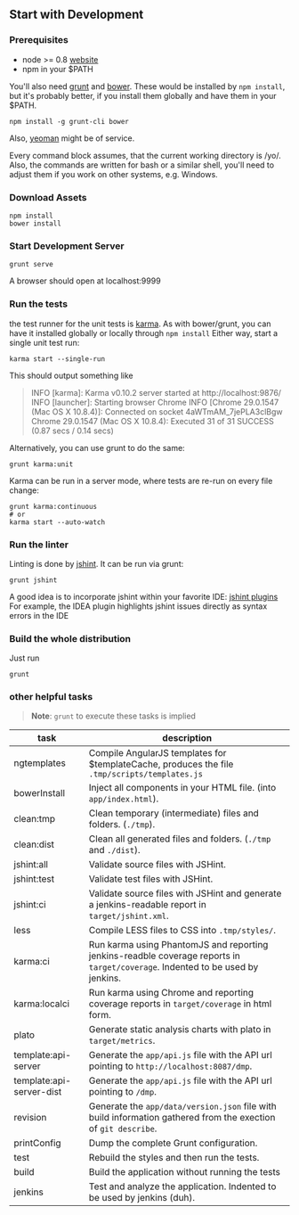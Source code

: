 ## Start with Development ##

### Prerequisites ###

- node >= 0.8 [website](http://nodejs.org)
- npm in your $PATH

You'll also need [grunt](http://gruntjs.com/) and [bower](http://bower.io/).
These would be installed by `npm install`, but it's probably better,
if you install them globally and have them in your $PATH.

    npm install -g grunt-cli bower

Also, [yeoman](http://yeoman.io/) might be of service.

Every command block assumes, that the current working directory is /yo/.
Also, the commands are written for bash or a similar shell, you'll need
to adjust them if you work on other systems, e.g. Windows.


### Download Assets ###

    npm install
    bower install


### Start Development Server ###

    grunt serve

A browser should open at localhost:9999


### Run the tests ###

the test runner for the unit tests is [karma](http://karma-runner.github.io/).
As with bower/grunt, you can have it installed globally or locally through `npm install`
Either way, start a single unit test run:

    karma start --single-run

This should output something like

> INFO [karma]: Karma v0.10.2 server started at http://localhost:9876/
> INFO [launcher]: Starting browser Chrome
> INFO [Chrome 29.0.1547 (Mac OS X 10.8.4)]: Connected on socket 4aWTmAM_7jePLA3clBgw
> Chrome 29.0.1547 (Mac OS X 10.8.4): Executed 31 of 31 SUCCESS (0.87 secs / 0.14 secs)

Alternatively, you can use grunt to do the same:

    grunt karma:unit

Karma can be run in a server mode, where tests are re-run on every file change:

    grunt karma:continuous
    # or
    karma start --auto-watch


### Run the linter ###

Linting is done by [jshint](http://jshint.com/). It can be run via grunt:

    grunt jshint

A good idea is to incorporate jshint within your favorite IDE: [jshint plugins](http://jshint.com/install/#plugins)
For example, the IDEA plugin highlights jshint issues directly as syntax errors in the IDE


### Build the whole distribution ###

Just run

    grunt


### other helpful tasks ###

> **Note**: `grunt` to execute these tasks is implied

task                     | description
------------------------ | -----------
ngtemplates              | Compile AngularJS templates for $templateCache, produces the file `.tmp/scripts/templates.js`
bowerInstall             | Inject all components in your HTML file. (into `app/index.html`).
clean:tmp                | Clean temporary (intermediate) files and folders. (`./tmp`).
clean:dist               | Clean all generated files and folders. (`./tmp` and `./dist`).
jshint:all               | Validate source files with JSHint.
jshint:test              | Validate test files with JSHint.
jshint:ci                | Validate source files with JSHint and generate a jenkins-readable report in `target/jshint.xml`.
less                     | Compile LESS files to CSS into `.tmp/styles/`.
karma:ci                 | Run karma using PhantomJS and reporting jenkins-readble coverage reports in `target/coverage`. Indented to be used by jenkins.
karma:localci            | Run karma using Chrome and reporting coverage reports in `target/coverage` in html form.
plato                    | Generate static analysis charts with plato in `target/metrics`.
template:api-server      | Generate the `app/api.js` file with the API url pointing to `http://localhost:8087/dmp`.
template:api-server-dist | Generate the `app/api.js` file with the API url pointing to `/dmp`.
revision                 | Generate the `app/data/version.json` file with build information gathered from the exection of `git describe`.
printConfig              | Dump the complete Grunt configuration.
test                     | Rebuild the styles and then run the tests.
build                    | Build the application without running the tests
jenkins                  | Test and analyze the application. Indented to be used by jenkins (duh).
